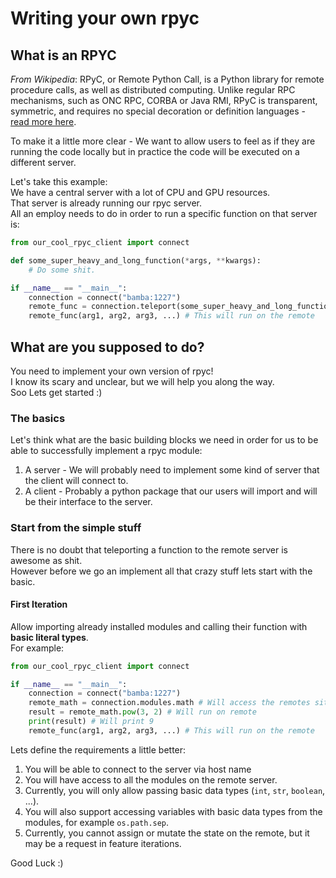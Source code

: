 # Writing your own rpyc 
## What is an RPYC
_From Wikipedia_: RPyC, or Remote Python Call, is a Python library for remote procedure calls, as well as distributed computing. Unlike regular RPC mechanisms, such as ONC RPC, CORBA or Java RMI, RPyC is transparent, symmetric, and requires no special decoration or definition languages - [read more here](https://en.wikipedia.org/wiki/RPyC).

To make it a little more clear - We want to allow users to feel as if they are running the code
locally but in practice the code will be executed on a different server.

Let's take this example:  
We have a central server with a lot of CPU and GPU resources.  
That server is already running our rpyc server.  
All an employ needs to do in order to run a specific function on that server is: 
```python
from our_cool_rpyc_client import connect

def some_super_heavy_and_long_function(*args, **kwargs):
    # Do some shit.

if __name__ == "__main__":
    connection = connect("bamba:1227")
    remote_func = connection.teleport(some_super_heavy_and_long_function)
    remote_func(arg1, arg2, arg3, ...) # This will run on the remote
```

## What are you supposed to do?
You need to implement your own version of rpyc!  
I know its scary and unclear, but we will help you along the way.  
Soo Lets get started :)

### The basics
Let's think what are the basic building blocks we need in order for us to be
able to successfully implement a rpyc module:
1. A server - We will probably need to implement some kind of server that the client will connect to.
2. A client - Probably a python package that our users will import and will be their interface to the server.

### Start from the simple stuff
There is no doubt that teleporting a function to the remote server is awesome as shit.  
However before we go an implement all that crazy stuff lets start with the basic.

#### First Iteration
Allow importing already installed modules and calling their function with __basic literal types__.  
For example:
```python
from our_cool_rpyc_client import connect

if __name__ == "__main__":
    connection = connect("bamba:1227")
    remote_math = connection.modules.math # Will access the remotes site packages, not the local ones.
    result = remote_math.pow(3, 2) # Will run on remote 
    print(result) # Will print 9
    remote_func(arg1, arg2, arg3, ...) # This will run on the remote
```

Lets define the requirements a little better:  
1. You will be able to connect to the server via host name
2. You will have access to all the modules on the remote server.
3. Currently, you will only allow passing basic data types (`int`, `str`, `boolean`, ...).
4. You will also support accessing variables with basic data types from the modules, for example `os.path.sep`.
5. Currently, you cannot assign or mutate the state on the remote, but it may be a request in feature iterations.

Good Luck :)





